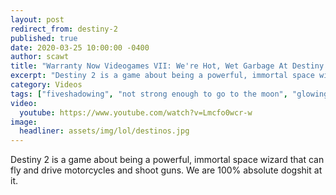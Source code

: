 ```yaml
---
layout: post
redirect_from: destiny-2
published: true
date: 2020-03-25 10:00:00 -0400
author: scawt
title: "Warranty Now Videogames VII: We're Hot, Wet Garbage At Destiny 2"
excerpt: "Destiny 2 is a game about being a powerful, immortal space wizard that can fly and drive motorcycles and shoot guns. We are 100% absolute dogshit at it."
category: Videos
tags: ["fiveshadowing", "not strong enough to go to the moon", "glowing weak spots", "Big Dick Victor", "Guardian down", "PC game", "fuk u", "oh shit my bike", "immune to bullets", "Alkane addicts", "define 'fun'", "Wheel-O-Gaem", "Destiny 2", "Bungie", "warranty now video games", "wnvidya", "video games", "Just Because It Hurts And Nobody Likes It Doesn't Mean We're Not Having A Good Time", "next time I'll respawn with a gun instead of long hair", "guns"]
video:
  youtube: https://www.youtube.com/watch?v=Lmcfo0wcr-w
image:
  headliner: assets/img/lol/destinos.jpg
---
```


Destiny 2 is a game about being a powerful, immortal space wizard that can fly and drive motorcycles and shoot guns. We are 100% absolute dogshit at it.